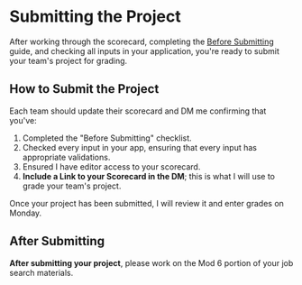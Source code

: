 # Submitting the Project

After working through the scorecard, completing the [Before Submitting](BeforeSubmitting.md) guide, and checking all inputs in your application, you're ready to submit your team's project for grading.

## How to Submit the Project
Each team should update their scorecard and DM me confirming that you've:
1. Completed the "Before Submitting" checklist.
2. Checked every input in your app, ensuring that every input has appropriate validations.
3. Ensured I have editor access to your scorecard.
4. **Include a Link to your Scorecard in the DM**; this is what I will use to grade your team's project.

Once your project has been submitted, I will review it and enter grades on Monday.

## After Submitting

**After submitting your project**, please work on the Mod 6 portion of your job search materials.
